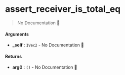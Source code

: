 # assert\_receiver\_is\_total\_eq

> No Documentation 🚧

#### Arguments

- **\_self** : `IVec2` \- No Documentation 🚧

#### Returns

- **arg0** : `()` \- No Documentation 🚧